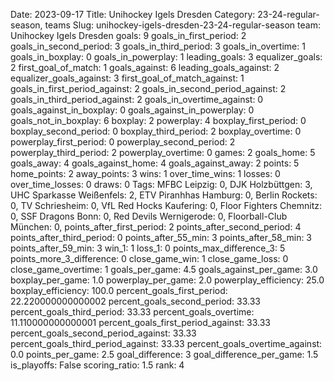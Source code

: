 Date: 2023-09-17
Title: Unihockey Igels Dresden
Category: 23-24-regular-season, teams
Slug: unihockey-igels-dresden-23-24-regular-season
team: Unihockey Igels Dresden
goals: 9
goals_in_first_period: 2
goals_in_second_period: 3
goals_in_third_period: 3
goals_in_overtime: 1
goals_in_boxplay: 0
goals_in_powerplay: 1
leading_goals: 3
equalizer_goals: 2
first_goal_of_match: 1
goals_against: 6
leading_goals_against: 2
equalizer_goals_against: 3
first_goal_of_match_against: 1
goals_in_first_period_against: 2
goals_in_second_period_against: 2
goals_in_third_period_against: 2
goals_in_overtime_against: 0
goals_against_in_boxplay: 0
goals_against_in_powerplay: 0
goals_not_in_boxplay: 6
boxplay: 2
powerplay: 4
boxplay_first_period: 0
boxplay_second_period: 0
boxplay_third_period: 2
boxplay_overtime: 0
powerplay_first_period: 0
powerplay_second_period: 2
powerplay_third_period: 2
powerplay_overtime: 0
games: 2
goals_home: 5
goals_away: 4
goals_against_home: 4
goals_against_away: 2
points: 5
home_points: 2
away_points: 3
wins: 1
over_time_wins: 1
losses: 0
over_time_losses: 0
draws: 0
Tags:  MFBC Leipzig: 0,  DJK Holzbüttgen: 3,  UHC Sparkasse Weißenfels: 2,  ETV Piranhhas Hamburg: 0,  Berlin Rockets: 0,  TV Schriesheim: 0,  VfL Red Hocks Kaufering: 0,  Floor Fighters Chemnitz: 0,  SSF Dragons Bonn: 0,  Red Devils Wernigerode: 0,  Floorball-Club München: 0,
points_after_first_period: 2
points_after_second_period: 4
points_after_third_period: 0
points_after_55_min: 3
points_after_58_min: 3
points_after_59_min: 3
win_1: 1
loss_1: 0
points_max_difference_3: 5
points_more_3_difference: 0
close_game_win: 1
close_game_loss: 0
close_game_overtime: 1
goals_per_game: 4.5
goals_against_per_game: 3.0
boxplay_per_game: 1.0
powerplay_per_game: 2.0
powerplay_efficiency: 25.0
boxplay_efficiency: 100.0
percent_goals_first_period: 22.220000000000002
percent_goals_second_period: 33.33
percent_goals_third_period: 33.33
percent_goals_overtime: 11.110000000000001
percent_goals_first_period_against: 33.33
percent_goals_second_period_against: 33.33
percent_goals_third_period_against: 33.33
percent_goals_overtime_against: 0.0
points_per_game: 2.5
goal_difference: 3
goal_difference_per_game: 1.5
is_playoffs: False
scoring_ratio: 1.5
rank: 4
